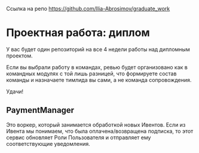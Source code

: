 Ссылка на репо https://github.com/Ilia-Abrosimov/graduate_work


# Проектная работа: диплом

У вас будет один репозиторий на все 4 недели работы над дипломным проектом. 

Если вы выбрали работу в командах, ревью будет организовано как в командных модулях с той лишь разницей, что формируете состав команды и назначаете тимлида вы сами, а не команда сопровождения.

Удачи!

## PaymentManager

Это воркер, который занимается обработкой новых Ивентов. Если из Ивента мы понимаем, что была оплачена/возвращена подписка,
то этот сервис обновляет Роли Пользователя и отправляет ему соответствующие уведомления.

